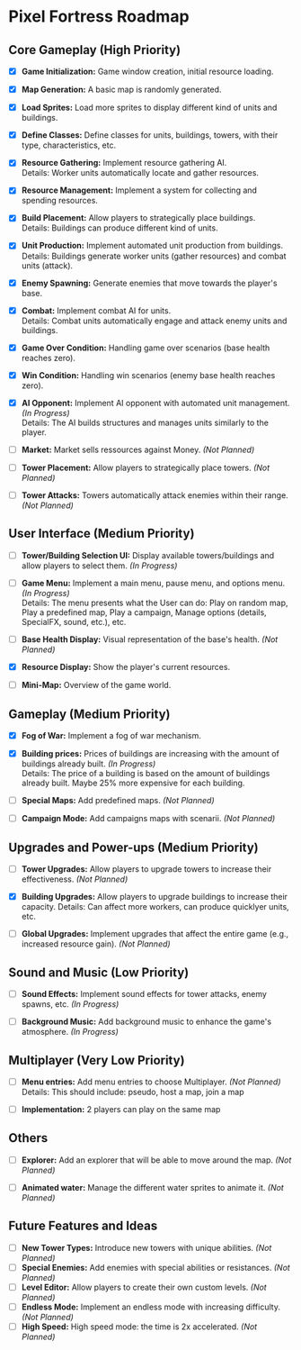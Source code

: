 # Pixel Fortress Roadmap

## Core Gameplay (High Priority)

- [x] **Game Initialization:** Game window creation, initial resource loading.
- [x] **Map Generation:** A basic map is randomly generated.
- [x] **Load Sprites:** Load more sprites to display different kind of units and buildings.
- [x] **Define Classes:** Define classes for units, buildings, towers, with their type, characteristics, etc.
- [x] **Resource Gathering:** Implement resource gathering AI.  
Details: Worker units automatically locate and gather resources.
- [x] **Resource Management:** Implement a system for collecting and spending resources.
- [x] **Build Placement:** Allow players to strategically place buildings.  
Details: Buildings can produce different kind of units.
- [x] **Unit Production:** Implement automated unit production from buildings.  
Details: Buildings generate worker units (gather resources) and combat units (attack).
- [x] **Enemy Spawning:** Generate enemies that move towards the player's base.
- [x] **Combat:** Implement combat AI for units.  
Details: Combat units automatically engage and attack enemy units and buildings.
- [x] **Game Over Condition:** Handling game over scenarios (base health reaches zero).
- [x] **Win Condition:** Handling win scenarios (enemy base health reaches zero).
- [x] **AI Opponent:** Implement AI opponent with automated unit management. *(In Progress)*  
Details: The AI builds structures and manages units similarly to the player.
- [ ] **Market:** Market sells ressources against Money. *(Not Planned)*
- [ ] **Tower Placement:** Allow players to strategically place towers. *(Not Planned)*
- [ ] **Tower Attacks:** Towers automatically attack enemies within their range. *(Not Planned)*


## User Interface (Medium Priority)

- [ ] **Tower/Building Selection UI:** Display available towers/buildings and allow players to select them. *(In Progress)*
- [ ] **Game Menu:** Implement a main menu, pause menu, and options menu. *(In Progress)*  
Details: The menu presents what the User can do: Play on random map, Play a predefined map, Play a campaign, Manage options (details, SpecialFX, sound, etc.), etc.
- [ ] **Base Health Display:** Visual representation of the base's health. *(Not Planned)*
- [x] **Resource Display:** Show the player's current resources.
- [ ] **Mini-Map:** Overview of the game world.


## Gameplay (Medium Priority)

- [x] **Fog of War:** Implement a fog of war mechanism.
- [x] **Building prices:** Prices of buildings are increasing with the amount of buildings already built. *(In Progress)*  
Details: The price of a building is based on the amount of buildings already built. Maybe 25% more expensive for each building.
- [ ] **Special Maps:** Add predefined maps. *(Not Planned)*
- [ ] **Campaign Mode:** Add campaigns maps with scenarii. *(Not Planned)*


## Upgrades and Power-ups (Medium Priority)

- [ ] **Tower Upgrades:** Allow players to upgrade towers to increase their effectiveness. *(Not Planned)*
- [x] **Building Upgrades:** Allow players to upgrade buildings to increase their capacity.
Details: Can affect more workers, can produce quicklyer units, etc.
- [ ] **Global Upgrades:** Implement upgrades that affect the entire game (e.g., increased resource gain). *(Not Planned)*


## Sound and Music (Low Priority)

- [ ] **Sound Effects:** Implement sound effects for tower attacks, enemy spawns, etc. *(In Progress)*
- [ ] **Background Music:** Add background music to enhance the game's atmosphere. *(In Progress)*


## Multiplayer (Very Low Priority)

- [ ] **Menu entries:** Add menu entries to choose Multiplayer. *(Not Planned)*  
Details: This should include: pseudo, host a map, join a map
- [ ] **Implementation:** 2 players can play on the same map


## Others

- [ ] **Explorer:** Add an explorer that will be able to move around the map. *(Not Planned)*
- [ ] **Animated water:** Manage the different water sprites to animate it. *(Not Planned)*


## Future Features and Ideas

- [ ] **New Tower Types:** Introduce new towers with unique abilities. *(Not Planned)*
- [ ] **Special Enemies:** Add enemies with special abilities or resistances. *(Not Planned)*
- [ ] **Level Editor:** Allow players to create their own custom levels. *(Not Planned)* 
- [ ] **Endless Mode:** Implement an endless mode with increasing difficulty. *(Not Planned)*
- [ ] **High Speed:** High speed mode: the time is 2x accelerated. *(Not Planned)*